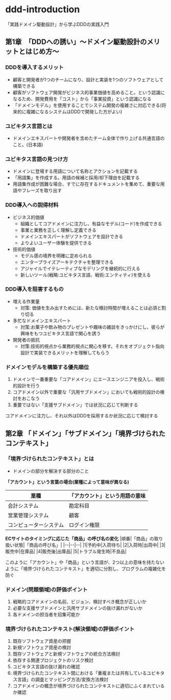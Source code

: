 # ddd-introduction
「実践ドメイン駆動設計」から学ぶDDDの実践入門

## 第1章　「DDDへの誘い」〜ドメイン駆動設計のメリットとはじめ方〜

### DDDを導入するメリット
- 顧客と開発者が1つのチームになり、設計と実装を1つのソフトウェアとして構築できる
- 顧客がソフトウェア開発がビジネス的事業価値を高めること。という認識になるため、開発費用を「コスト」から「事業投資」という認識になる
- 「ドメインモデル」を使用することでシステム開発の複雑さに対応できる(将来的に複雑になるシステムはDDDで開発した方がよい)

### ユビキタス言語とは
- ドメインエキスパートや開発者を含めたチーム全体で作り上げる共通言語のこと。(日本語)

### ユビキタス言語の見つけ方
- ドメインに登場する用語について名称とアクションを記載する
- 「用語集」を作成する。用語の候補と採用/却下理由を記載する
- 用語集作成が困難な場合、すでに存在するドキュメントを集めて、重要な用語やフレーズを取り出す

### DDD導入への説得材料
- ビジネス的価値
  - 組織としてコアドメインに注力し、有益なモデル(コード)を作成できる
  - 事業と業務を正しく理解し定義できる
  - ドメインエキスパートがソフトウェアを設計できる
  - よりよいユーザー体験を提供できる
- 技術的価値
  - モデル感の境界を明確に定められる
  - エンタープライズアーキテクチャを整理できる
  - アジャイルでイテレーティブなモデリングを継続的に行える
  - 新しいツール(戦略:ユビキタス言語、戦術:エンティティ)を使える

### DDD導入を阻害するもの
- 増える作業量
  - 対策: 価値を生み出すためには、新たな検討時間が増えることは必須と割り切る
- 多忙なドメインエキスパート
  - 対策:お菓子や飲み物のプレゼントや趣味の雑談をきっかけにし、彼らが興味をもつユビキタス言語で関心を誘う
- 開発者の抵抗
  - 対策:技術的視点から業務的視点に関心を移す。それをオブジェクト指向設計で実装できるメリットを理解してもらう
 
### ドメインモデルを構築する優先順位
1. ドメインで一番重要な「コアドメイン」にエースエンジニアを投入し、戦術的設計を行う
2. コアドメイン以外で重要な「汎用サブドメイン」においても戦術的設計の検討をおこなう
3. 重要ではない「支援サブドメイン」では状況に応じて判断する

コアドメインに注力し、それ以外はDDDを採用するか状況に応じて検討する


## 第2章 「ドメイン」「サブドメイン」「境界づけられたコンテキスト」

### 「境界づけられたコンテキスト」とは
- ドメインの部分を解決する部分のこと

**「アカウント」という言葉の場合(業種によって意味が異なる)**

|業種|「アカウント」という用語の意味|
|--|--|
|会計システム|勘定科目|
|営業管理システム|顧客|
|コンピューターシステム|ログイン権限|

**ECサイトのタイミングに応じた「商品」の呼び名の変化**
|順番|「商品」の取り扱い状態|「商品の呼び名」|
|--|--|--|
|1|予約中|入荷待ち|
|2|入荷時|出荷中|
|3|販売中|在庫品|
|4|販売後|出庫品|
|5|トラブル発生時|不良品|

このように「アカウント」や「商品」という言語が、2つ以上の意味を持たないように「境界づけられたコンテキスト」を適切に分割し、プログラムの複雑化を防ぐ


### ドメイン(問題領域)の評価ポイント
1. 戦略的コアドメインの名前、ビジョン、検討すべき概念が正しいか
2. 必要な支援サブドメインと汎用サブドメインの抜け漏れがないか
3. 各ドメインの担当者を招集可能か

### 境界づけられたコンテキスト(解決領域)の評価ポイント
1. 既存ソフトウェア資産の把握
2. 新規ソフトウェア資産の検討
3. 既存ソフトウェアと新規ソフトウェアの統合方法検討
4. 依存する関連プロジェクトのリスク検討
5. ユビキタス言語の抜け漏れの確認
6. 境界づけられたコンテキスト間における「重複または共有しているユビキタス言語」の調査とマッピング方法/変換方法検討
7. コアドメインの概念が境界づけられたコンテキストに適切にふくまれているか確認
